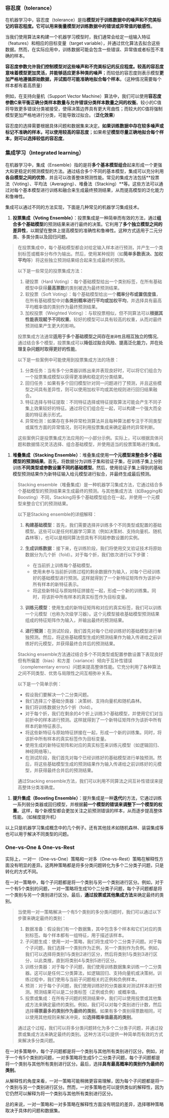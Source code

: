 ### 容忍度（tolerance）

在机器学习中，容忍度（tolerance）是指**模型对于训练数据中的噪声和不完美标记的容忍程度。**它可以用来衡量模型**对训练数据中的错误或异常值的敏感性**。

当我们使用算法来构建一个机器学习模型时，我们通常会给定一组输入特征（features）和相应的目标变量（target variable），并通过优化算法去拟合这些数据。然而，在实际应用中，训练数据可能会包含一些错误、异常值或者标签不准确的样本。

**容忍度参数允许我们控制模型对这些噪声和不完美标记的反应程度。**较高的容忍度意味着模型**更加灵活，并能够适应更多种类的噪声**；而较低的容忍度则表示模型**更加严格地遵循原始数据，并试图尽可能准确地拟合每个样本**。（这种情况需要每个样本都有着高质量）

例如，在支持向量机（Support Vector Machine）算法中，我们可以使用**容忍度参数C来平衡正确分类样本数量与允许错误分类样本数量之间的权衡**。较小的C值将导致更多错误分类被接受，使得决策边界具有更大弯曲性；而较大的C值将强制模型更加严格地进行分类，可能导致过拟合。（**泛化效果**）

容忍度的选择需要根据具体问题和数据集来决定。**如果训练数据中存在较多噪声或标记不准确的样本，可以使用较高的容忍度**；如果希望**模型尽量正确地拟合每个样本，则可以选择较低的容忍度**。

### 集成学习（Integrated learning）

在机器学习中，集成（Ensemble）指的是将**多个基本模型组合**起来形成一个更强大和更稳定的预测模型的方法。通过结合多个不同的基本模型，集成可以充分利用**各自模型之间的优势**，并且可以改善整体预测性能。常见的集成方法包括**投票法（Voting）、平均法（Averaging）、堆叠法（Stacking）**等。这些方法可以通过对每个基本模型进行训练和融合来生成最终预测结果，从而提高模型的泛化能力和鲁棒性。

集成可以通过不同的方法实现，下面是几种常见的机器学习集成技术。

1. **投票集成（Voting Ensemble）**：投票集成是一种简单而有效的方法，通过**组合多个基础模型**的预测结果来进行最终的决策。它利用了**多个独立模型之间的差异性**，以期望在整体上提高模型的准确性和鲁棒性。这种方式适用于二元分类、多类分类以及回归问题。

>  在投票集成中，每个基础模型都会对给定输入样本进行预测，并产生一个类别标签或概率分布作为输出。然后，使用某种规则（如**简单多数表决、加权平均**等）将这些独立预测结果结合起来生成最终的预测。
>
>  以下是一些常见的投票集成方法：
>
>  1. 硬投票（Hard Voting）：每个基础模型给出一个类别标签，在所有基础模型中获得**最高票数**的类别被选为最终预测结果。	
>  2. 软投票（Soft Voting）：每个基础模型给出一个**概率分布或置信度值**，在所有基础模型中对**各类别概率进行平均或加权平均**，并选择具有最高平均概率值的类别作为最终预测结果。
>  3. 加权投票（Weighted Voting）：与软投票相似，但不同算法可以**根据其性能表现赋予不同权重**。较好的模型可以具有较高的权重，从而对最终预测结果产生更大的影响。
>
>  投票集成方法通常**适用于多个基础模型之间存在`差异性`且相互独立的情况**。通过结合多个模型，投票集成可以**降低过拟合风险、提高泛化能力，并在处理复杂问题时取得更好的性能**。
>
>  以下是一些案例中可能使用到投票集成方法的场景：
>
>  1. 分类任务：当有多个分类器训练出来并表现良好时，可以将它们组合为一个投票集成模型以获得更准确和稳定的分类结果。
>  2. 回归任务：如果有多个回归模型针对同一问题进行了预测，并且这些模型之间具有差异性，则可以使用加权平均或其他规则进行回归结果融合。
>  3. 特征选择与特征提取：不同特征选择或特征提取算法可能会产生不同子集上效果较好的特征。通过将它们组合在一起，可以构建一个强大而全面的特征表示形式。
>  4. 异常检测：如果存在多种异常检测算法并且每种算法都专注于不同类型或属性方面的异常情况，则可利用投票集成来确定最终的异常判断。
>
>  这些案例只是投票集成方法应用的一小部分示例。实际上，可以根据具体问题和数据情况灵活选择、组合基础模型，并使用适当的投票策略进行集成。
>

1. **堆叠集成（Stacking Ensemble）**：堆叠集成使用**一个元模型来整合多个基础模型的预测结果**。首先，将数据分为训练子集和验证子集，在训练子集上分别训练**不同类型或参数设置不同的基础模型**。然后，使用验证子集上得到的基础模型预测结果作为新特征输入给元模型进行拟合，并最终生成最后预测。

>  Stacking ensemble（堆叠集成）是一种机器学习集成方法，它通过结合多个基础模型的预测结果来生成最终的预测。与其他集成方法（如Bagging和Boosting）不同，Stacking将多个基础模型组合在一起，并使用一个元模型来整合它们的预测结果。
>
>  以下是Stacking ensemble的详细解释：
>
>  1. **构建基础模型**：首先，我们需要选择并训练多个不同类型或配置的基础模型。这些可以是任何机器学习算法（例如决策树、支持向量机、随机森林等），也可以是相同算法但具有不同超参数设置的实例。
>
>  2. **生成训练数据**：接下来，在训练阶段，我们将使用交叉验证技术将原始数据分为几个折（fold）。对于每个折，我们依次进行以下步骤：
>     - 在当前折上训练每个基础模型。
>     - 使用未参与当前折训练过程的剩余数据作为输入，对每个已经训练好的基础模型进行预测。这样就得到了一个新特征矩阵作为该折中所有样本的新特征表示。
>     - 将这些新特征与原始特征拼接在一起，形成一个新的训练集。同时，将该折中所有样本的真实标签作为目标变量。
>
>  3. **训练元模型**：使用生成的新特征矩阵和对应的真实标签，我们可以训练一个元模型（也称为次级学习器）。这个元模型接收基础模型预测结果组成的特征矩阵作为输入，并输出最终的预测结果。
>
>  4. **进行预测**：在测试阶段，我们首先对每个已经训练好的基础模型进行单独预测。然后，将这些基础模型生成的预测结果作为输入传递给之前训练好的元模型，并获得最终合并后的预测结果。
>
>  Stacking ensemble方法通过结合多个不同类型或配置参数设置下表现良好但有所偏差（bias）和方差（variance）倾向于互补性错误（complementary errors）问题来提高整体性能。它充分利用了各种算法之间不同类型、优势与局限性之间互相弥补关系。
>
>  以下是一个简单示例：
>
>  - 假设我们要解决一个二分类问题。
>  - 我们选择三个基础分类器：决策树、支持向量机和随机森林。
>  - 我们将训练数据分为5个折（fold）。
>  - 对于每个折，我们在剩余的4个折上训练3个基础模型，并使用它们对当前折中的样本进行预测。这样就得到了一个新特征矩阵作为该折中所有样本的新特征表示。
>  - 将这些新特征与原始特征拼接在一起，形成一个新的训练集。同时，将该折中所有样本的真实标签作为目标变量。
>  - 使用生成的新特征矩阵和对应的真实标签来训练元模型（如逻辑回归、神经网络等）。
>  - 在测试阶段，我们首先对每个已经训练好的基础模型进行单独预测。然后，将这些基础模型生成的预测结果作为输入传递给之前训练好的元模型，并获得最终合并后的预测结果。
>
>  通过Stacking ensemble方法，我们可以利用不同算法之间互补性错误来提高整体分类准确度。
>

1. **提升集成（Boosting Ensemble）**：提升集成是一种**迭代**的方法，它通过训练一系列弱分类器或回归模型，并根据**前一个模型的错误来调整下一个模型的权重**。这样，每个新模型都会更加关注之前预测错误的样本，从而逐步提高整体性能。（如梯度提升机）

以上只是机器学习集成概念中的几个例子。还有其他技术如随机森林、装袋集成等也可以用于解决不同类型的问题。

### One-vs-One & One-vs-Rest

实际上，一对一（One-vs-One）策略和一对多（One-vs-Rest）策略在解释性方面没有明显的差异。这两种策略都是将多分类问题转化为多个二分类子问题，只是转化的方式不同。

在一对一策略中，每个子问题都是将一个类别与另一个类别进行区分。例如，对于一个有5个类别的问题，一对一策略将生成10个二分类子问题，每个子问题都是将一个类别与另一个类别进行区分。最后，**通过投票或其他集成方法**来确定最终的类别。

> 当使用一对一策略解决一个有5个类别的多分类问题时，我们可以通过以下步骤来确定最终的类别：
>
> 1. 数据准备：假设我们有一个数据集，其中包含多个样本和它们对应的类别标签。每个样本都有一组特征，用于描述该样本。
> 2. 子问题生成：使用一对一策略，我们将生成10个二分类子问题。对于每个子问题，我们选择一个类别作为正例，另一个类别作为负例。例如，我们可以选择将类别1与类别2进行区分，然后将类别1与类别3进行区分，以此类推，直到将类别4与类别5进行区分。
> 3. 训练分类器：对于每个子问题，我们使用训练数据集来训练一个二分类器。这可以是任何二分类算法，如逻辑回归、支持向量机或决策树。训练过程中，我们使用与当前子问题相关的正例和负例样本。
> 4. 预测：对于每个子问题，我们使用训练好的分类器来对测试样本进行预测。预测结果可以是二分类标签（正例或负例）或概率值。
> 5. 投票或集成：在所有子问题的预测结果中，我们可以使用投票或其他集成方法来确定最终的类别。例如，我们可以对每个类别进行计数，然后选择**得票最多的类别作为最终的类别**。如果有多个类别得票数相同，可以使用其他规则来解决冲突，如**选择概率值最高的类别**。
>
> 通过这个过程，我们可以将多分类问题转化为多个二分类子问题，并通过投票或集成方法来确定最终的类别。这种方法可以提供一种简单而有效的方式来解决多分类问题。

在一对多策略中，每个子问题都是将一个类别与其他所有类别进行区分。例如，对于一个有5个类别的问题，一对多策略将生成5个二分类子问题，每个子问题都是将一个类别与其他所有类别进行区分。最后，选择**具有最高概率的类别作为最终的类别**。

从解释性的角度来看，一对一策略可能稍微更容易理解，因为每个子问题都是将一个类别与另一个类别进行区分。然而，一对多策略也可以提供类似的解释性，因为它仍然可以解释为将一个类别与其他所有类别进行区分。

总的来说，一对一策略和一对多策略在解释性方面没有明显的差异，选择哪种策略取决于具体的问题和数据集。